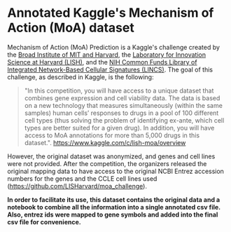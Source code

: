 # Annotated Kaggle's Mechanism of Action (MoA) dataset

Mechanism of Action (MoA) Prediction is a Kaggle's challenge created by the [Broad Institute of MIT and Harvard](https://clue.io/), the [Laboratory for Innovation Science at Harvard (LISH)](http://lish.harvard.edu/), and the [NIH Common Funds Library of Integrated Network-Based Cellular Signatures (LINCS)](https://lincsproject.org/). The goal of this challenge, as described in Kaggle, is the following:

> "In this competition, you will have access to a unique dataset that combines gene expression and cell viability data. The data is based on a new technology that measures simultaneously (within the same samples) human cells’ responses to drugs in a pool of 100 different cell types (thus solving the problem of identifying ex-ante, which cell types are better suited for a given drug). In addition, you will have access to MoA annotations for more than 5,000 drugs in this dataset.". https://www.kaggle.com/c/lish-moa/overview

However, the original dataset was anonymized, and genes and cell lines were not provided. After the competition, the organizers released the original mapping data to have access to the original NCBI Entrez accession numbers for the genes and the CCLE cell lines used (https://github.com/LISHarvard/moa_challenge). 

**In order to facilitate its use, this dataset contains the original data and a notebook to combine all the information into a single annotated csv file. Also, entrez ids were mapped to gene symbols and added into the final csv file for convenience.**
